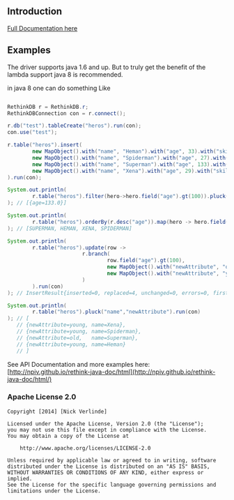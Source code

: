 ## Introduction

[Full Documentation here](http://npiv.github.io/rethink-java-doc/html/)

## Examples

The driver supports java 1.6 and up. But to truly get the benefit of the lambda support java 8 is recommended.

in java 8 one can do something Like

```java

RethinkDB r = RethinkDB.r;
RethinkDBConnection con = r.connect();

r.db("test").tableCreate("heros").run(con);
con.use("test");

r.table("heros").insert(
        new MapObject().with("name", "Heman").with("age", 33).with("skill", "sword"),
        new MapObject().with("name", "Spiderman").with("age", 27).with("skill", "jumping"),
        new MapObject().with("name", "Superman").with("age", 133).with("skill", "flying"),
        new MapObject().with("name", "Xena").with("age", 29).with("skill", "wowza")
).run(con);

System.out.println(
        r.table("heros").filter(hero->hero.field("age").gt(100)).pluck("age").run(con)
); // [{age=133.0}]

System.out.println(
        r.table("heros").orderBy(r.desc("age")).map(hero -> hero.field("name").upcase()).run(con)
); // [SUPERMAN, HEMAN, XENA, SPIDERMAN]

System.out.println(
        r.table("heros").update(row ->
                        r.branch(
                                row.field("age").gt(100),
                                new MapObject().with("newAttribute", "old"),
                                new MapObject().with("newAttribute", "young")
                        )
        ).run(con)
); // InsertResult{inserted=0, replaced=4, unchanged=0, errors=0, first_error=null, deleted=0, skipped=0, generated_keys=null, old_val=null, new_val=null}

System.out.println(
        r.table("heros").pluck("name","newAttribute").run(con)
); // [
   // {newAttribute=young, name=Xena},
   // {newAttribute=young, name=Spiderman},
   // {newAttribute=old,   name=Superman},
   // {newAttribute=young, name=Heman}
   // ]


```

See API Documentation and more examples here: [http://npiv.github.io/rethink-java-doc/html](http://npiv.github.io/rethink-java-doc/html/)

### Apache License 2.0
```
Copyright [2014] [Nick Verlinde]

Licensed under the Apache License, Version 2.0 (the "License");
you may not use this file except in compliance with the License.
You may obtain a copy of the License at

    http://www.apache.org/licenses/LICENSE-2.0

Unless required by applicable law or agreed to in writing, software
distributed under the License is distributed on an "AS IS" BASIS,
WITHOUT WARRANTIES OR CONDITIONS OF ANY KIND, either express or implied.
See the License for the specific language governing permissions and
limitations under the License.
```
